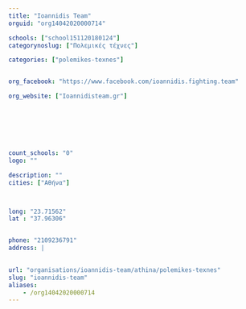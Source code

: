 ```yaml
---
title: "Ioannidis Team"
orguid: "org14042020000714"

schools: ["school151120180124"]
categorynoslug: ["Πολεμικές τέχνες"]

categories: ["polemikes-texnes"]


org_facebook: "https://www.facebook.com/ioannidis.fighting.team"

org_website: ["Ioannidisteam.gr"]







count_schools: "0"
logo: ""

description: ""
cities: ["Αθήνα"]



long: "23.71562"
lat : "37.96306"


phone: "2109236791"
address: |
    

url: "organisations/ioannidis-team/athina/polemikes-texnes"
slug: "ioannidis-team"
aliases:
    - /org14042020000714
---
```



